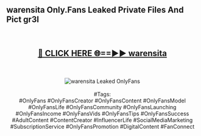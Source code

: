 <h2>warensita Only.Fans Leaked Private Files And Pict gr3l</h2>
<br>
<div align="center">
<h2><a href="https://mediafiles.top/warensita" rel="nofollow">🔴 CLICK HERE 🌐==►► warensita</a></h2>
<br>
<br>
<a href="https://mediafiles.top/warensita" rel="nofollow" data-target="animated-image.originalLink"><img src="https://i.ibb.co.com/WyWwxjT/player-gif2.gif" alt="warensita Leaked OnlyFans" style="max-width: 100%; display: inline-block;" data-target="animated-image.originalImage"></a>
<br><br>
#Tags:
<br>
#OnlyFans #OnlyFansCreator #OnlyFansContent #OnlyFansModel #OnlyFansLife #OnlyFansCommunity #OnlyFansLaunching #OnlyFansIncome #OnlyFansVids #OnlyFansTips #OnlyFansSuccess #AdultContent #ContentCreator #InfluencerLife #SocialMediaMarketing #SubscriptionService #OnlyFansPromotion #DigitalContent #FanConnect
</div>
<br>